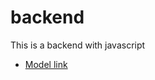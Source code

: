 # backend

This is a backend with javascript
- [Model link](https://app.eraser.io/workspace/YtPqZ1VogxGy1jzIDkzj)

